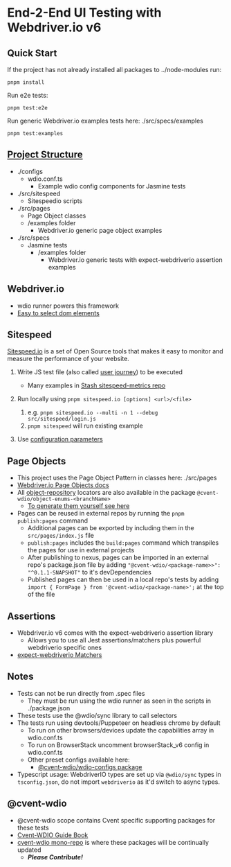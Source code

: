 # End-2-End UI Testing with Webdriver.io v6

## Quick Start

If the project has not already installed all packages to ../node-modules run:

```
pnpm install
```

Run e2e tests:

```
pnpm test:e2e
```

Run generic Webdriver.io examples tests here: ./src/specs/examples

```
pnpm test:examples
```

## [Project Structure](https://wiki.cvent.com/display/RD/Getting+Started+with+the+NX+Framework#GettingStartedwiththeNXFramework-my-first-package-app-e2e)

- ./configs
  - wdio.conf.ts
    - Example wdio config components for Jasmine tests
- ./src/sitespeed
  - Sitespeedio scripts
- ./src/pages
  - Page Object classes
  - /examples folder
    - Webdriver.io generic page object examples
- ./src/specs
  - Jasmine tests
    - /examples folder
      - Webdriver.io generic tests with expect-webdriverio assertion examples

## Webdriver.io

- wdio runner powers this framework
- [Easy to select dom elements](https://webdriver.io/docs/selectors.html)

## Sitespeed

[Sitespeed.io](https://www.sitespeed.io/) is a set of Open Source tools that makes it easy to monitor and measure the performance of your website.

1. Write JS test file (also called [user journey](https://www.sitespeed.io/documentation/sitespeed.io/prepostscript/)) to be executed

   - Many examples in [Stash sitespeed-metrics repo](https://stash.cvent.net/projects/QE/repos/sitespeed-metrics/browse)

2. Run locally using `pnpm sitespeed.io [options] <url>/<file>`
   1. e.g. `pnpm sitespeed.io --multi -n 1 --debug src/sitespeed/login.js`
   2. `pnpm sitespeed` will run existing example
3. Use [configuration parameters](https://www.sitespeed.io/documentation/sitespeed.io/configuration/)

## Page Objects

- This project uses the Page Object Pattern in classes here: ./src/pages
- [Webdriver.io Page Objects docs](https://webdriver.io/docs/pageobjects.html)
- All [object-repository](https://stash/projects/QE/repos/object-repository/browse) locators are also available in the package `@cvent-wdio/object-enums-<branchName>`
  - [To generate them yourself see here](https://wiki.cvent.com/display/QE/Cvent-wdio+Guide+Book#23gen-object-enums)
- Pages can be reused in external repos by running the `pnpm publish:pages` command
  - Additional pages can be exported by including them in the `src/pages/index.js` file
  - `publish:pages` includes the `build:pages` command which transpiles the pages for use in external projects
  - After publishing to nexus, pages can be imported in an external repo's package.json file by adding `"@cvent-wdio/<package-name>>": "^0.1.1-SNAPSHOT"` to it's devDependencies
  - Published pages can then be used in a local repo's tests by adding `import { FormPage } from '@cvent-wdio/<package-name>';` at the top of the file

## Assertions

- Webdriver.io v6 comes with the expect-webdriverio assertion library
  - Allows you to use all Jest assertions/matchers plus powerful webdriverio specific ones
- [expect-webdriverio Matchers](https://webdriver.io/docs/api/expect.html)

## Notes

- Tests can not be run directly from .spec files
  - They must be run using the wdio runner as seen in the scripts in ./package.json
- These tests use the @wdio/sync library to call selectors
- The tests run using devtools/Puppeteer on headless chrome by default
  - To run on other browsers/devices update the capabilities array in wdio.conf.ts
  - To run on BrowserStack uncomment browserStack_v6 config in wdio.conf.ts
  - Other preset configs available here:
    - [@cvent-wdio/wdio-configs package](https://stash.cvent.net/projects/QE/repos/cvent-wdio/browse/packages/wdio-configs/src/index.js)
- Typescript usage: WebdriverIO types are set up via `@wdio/sync` types in `tsconfig.json`, do not import `webdriverio` as it'd switch to async types.

## @cvent-wdio

- @cvent-wdio scope contains Cvent specific supporting packages for these tests
- [Cvent-WDIO Guide Book](https://wiki.cvent.com/display/QE/Cvent-wdio+Guide+Book)
- [cvent-wdio mono-repo](https://stash/projects/QE/repos/cvent-wdio/browse) is where these packages will be continually updated
  - **_Please Contribute!_**
